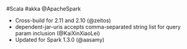 #Scala #akka @ApacheSpark

* Cross-build for 2.11 and 2.10 (@zeitos)
* dependent-jar-uris accepts comma-separated string list for query param inclusion (@KaiXinXiaoLei)
* Updated for Spark 1.3.0 (@aasamy)
